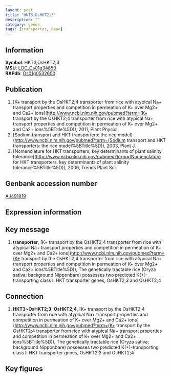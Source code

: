 ```yaml
---
layout: post
title: "HKT3,OsHKT2;3"
description: ""
category: genes
tags: [transporter, Gene]
---
```


## Information
__Symbol__: HKT3,OsHKT2;3  
__MSU__: [LOC_Os01g34850](http://rice.plantbiology.msu.edu/cgi-bin/ORF_infopage.cgi?orf=LOC_Os01g34850)  
__RAPdb__: [Os01g0532600](http://rapdb.dna.affrc.go.jp/viewer/gbrowse_details/irgsp1?name=Os01g0532600)  

## Publication
1. [K+ transport by the OsHKT2;4 transporter from rice with atypical Na+ transport properties and competition in permeation of K+ over Mg2+ and Ca2+ ions](http://www.ncbi.nlm.nih.gov/pubmed?term=(K+ transport by the OsHKT2;4 transporter from rice with atypical Na+ transport properties and competition in permeation of K+ over Mg2+ and Ca2+ ions%5BTitle%5D)), 2011, Plant Physiol.
2. [Sodium transport and HKT transporters: the rice model](http://www.ncbi.nlm.nih.gov/pubmed?term=(Sodium transport and HKT transporters: the rice model%5BTitle%5D)), 2003, Plant J.
3. [Nomenclature for HKT transporters, key determinants of plant salinity tolerance](http://www.ncbi.nlm.nih.gov/pubmed?term=(Nomenclature for HKT transporters, key determinants of plant salinity tolerance%5BTitle%5D)), 2006, Trends Plant Sci.

## Genbank accession number
[AJ491819](http://www.ncbi.nlm.nih.gov/nuccore/AJ491819)

## Expression information

## Key message
1. __transporter__, [K+ transport by the OsHKT2;4 transporter from rice with atypical Na+ transport properties and competition in permeation of K+ over Mg2+ and Ca2+ ions](http://www.ncbi.nlm.nih.gov/pubmed?term=(K+ transport by the OsHKT2;4 transporter from rice with atypical Na+ transport properties and competition in permeation of K+ over Mg2+ and Ca2+ ions%5BTitle%5D)),  The genetically tractable rice (Oryza sativa; background Nipponbare) possesses two predicted K(+)-transporting class II HKT transporter genes, OsHKT2;3 and OsHKT2;4

## Connection
1. __HKT3~OsHKT2;3__, __OsHKT2;4__, [K+ transport by the OsHKT2;4 transporter from rice with atypical Na+ transport properties and competition in permeation of K+ over Mg2+ and Ca2+ ions](http://www.ncbi.nlm.nih.gov/pubmed?term=(K+ transport by the OsHKT2;4 transporter from rice with atypical Na+ transport properties and competition in permeation of K+ over Mg2+ and Ca2+ ions%5BTitle%5D)),  The genetically tractable rice (Oryza sativa; background Nipponbare) possesses two predicted K(+)-transporting class II HKT transporter genes, OsHKT2;3 and OsHKT2;4

## Key figures



